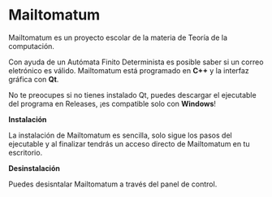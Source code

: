 # Mailtomatum

Mailtomatum es un proyecto escolar de la materia de Teoría de la computación. 

Con ayuda de un Autómata Finito Determinista es posible saber si un correo eletrónico es válido.
Mailtomatum está programado en **C++** y la interfaz gráfica con **Qt**.

No te preocupes si no tienes instalado Qt, puedes descargar el ejecutable del programa en Releases, ¡es compatible solo con **Windows**!

**Instalación**

La instalación de Mailtomatum es sencilla, solo sigue los pasos del ejecutable y al finalizar tendrás un acceso directo de Mailtomatum en tu escritorio.

**Desinstalación**

Puedes desisntalar Mailtomatum a través del panel de control.
